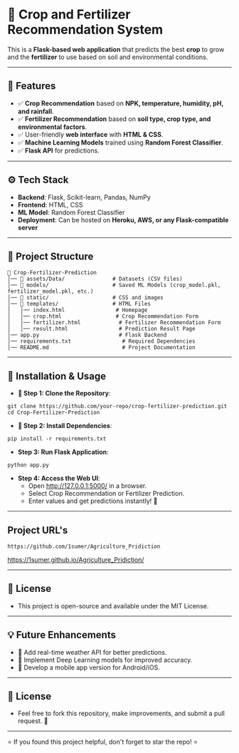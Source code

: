 # 🌱 Crop and Fertilizer Recommendation System  

This is a **Flask-based web application** that predicts the best **crop** to grow and the **fertilizer** to use based on soil and environmental conditions.

---

## 📌 Features  
- ✅ **Crop Recommendation** based on **NPK, temperature, humidity, pH, and rainfall**.  
- ✅ **Fertilizer Recommendation** based on **soil type, crop type, and environmental factors**.  
- ✅ User-friendly **web interface** with **HTML & CSS**.  
- ✅ **Machine Learning Models** trained using **Random Forest Classifier**.  
- ✅ **Flask API** for predictions.  

---

## ⚙️ Tech Stack  
- **Backend**: Flask, Scikit-learn, Pandas, NumPy  
- **Frontend**: HTML, CSS  
- **ML Model**: Random Forest Classifier  
- **Deployment**: Can be hosted on **Heroku, AWS, or any Flask-compatible server**  

---

## 📂 Project Structure  
```plaintext
📁 Crop-Fertilizer-Prediction  
│── 📁 assets/Data/               # Datasets (CSV files)  
│── 📁 models/                    # Saved ML Models (crop_model.pkl, fertilizer_model.pkl, etc.)  
│── 📁 static/                    # CSS and images  
│── 📁 templates/                 # HTML Files  
│   │── index.html                # Homepage  
│   │── crop.html                 # Crop Recommendation Form  
│   │── fertilizer.html            # Fertilizer Recommendation Form  
│   │── result.html                # Prediction Result Page  
│── app.py                         # Flask Backend  
│── requirements.txt                # Required Dependencies  
│── README.md                       # Project Documentation  
```
---

##  🚀 Installation & Usage 
- **🔹 Step 1: Clone the Repository**: 
```
git clone https://github.com/your-repo/crop-fertilizer-prediction.git
cd Crop-Fertilizer-Prediction
``` 
- **🔹 Step 2: Install Dependencies**:

`pip install -r requirements.txt`

- **Step 3: Run Flask Application**:
  
`python app.py`

- **Step 4: Access the Web UI**: 
    - Open http://127.0.0.1:5000/ in a browser.
    - Select Crop Recommendation or Fertilizer Prediction.
    - Enter values and get predictions instantly! 🎯

---

## Project URL's

`https://github.com/1sumer/Agriculture_Pridiction`

https://1sumer.github.io/Agriculture_Pridiction/

---

## 📜 License  
- This project is open-source and available under the MIT License.

---

## 💡 Future Enhancements 
- 🔹 Add real-time weather API for better predictions.
- 🔹 Implement Deep Learning models for improved accuracy.
- 🔹 Develop a mobile app version for Android/iOS.

---

## 📜 License  
- Feel free to fork this repository, make improvements, and submit a pull request. 🚀

---

⭐ If you found this project helpful, don't forget to star the repo! ⭐
